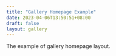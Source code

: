```yaml
---
title: "Gallery Homepage Example"
date: 2023-04-06T13:50:51+08:00
draft: false
layout: gallery
---
```


The example of gallery homepage layout.
